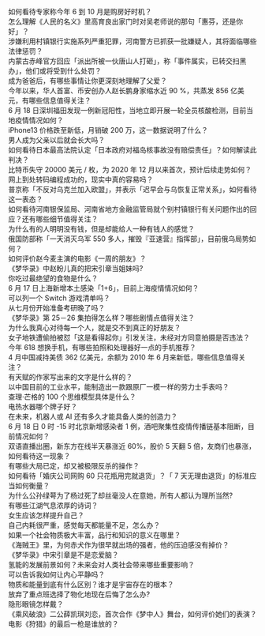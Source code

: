 如何看待专家称今年 6 到 10 月是购房好时机？  
怎么理解《人民的名义》里高育良出家门时对吴老师说的那句「惠芬，还是你好」？  
涉嫌利用村镇银行实施系列严重犯罪，河南警方已抓获一批嫌疑人，其将面临哪些法律惩罚？  
内蒙古赤峰官方回应「派出所被一伙唐山人打砸」，称「事件属实，已转交扫黑办」，他们或将受到什么处罚？  
成为爸爸后，有哪些事情让你更深刻地理解了父爱？  
今年以来，华人首富、币安创办人赵长鹏身家缩水近 90 %，共蒸发 856 亿美元，有哪些信息值得关注？  
6 月 18 日深圳福田发现一例新冠阳性，当地立即开展一轮全员核酸检测，目前当地疫情情况如何？  
iPhone13 价格跌至新低，月销破 200  万，这一数据说明了什么？  
男人成为父亲以后就会长大吗？  
如何看待日本最高法院认定「日本政府对福岛核事故没有赔偿责任」？如何解读此判决？  
比特币失守 20000 美元 / 枚，为 2020 年 12 月以来首次，预计后续走势如何？  
网上到处转码编程成功的，现实中真的容易吗？  
普京称「不反对乌克兰加入欧盟」，并表示「迟早会与乌恢复正常关系」，如何看待这一表态？  
如何看待河南银保监局、河南省地方金融监管局就个别村镇银行有关问题作出的回应？还有哪些细节值得关注？  
为什么有的人明明没有钱，但是却能给人一种有钱人的感觉？  
俄国防部称「一天消灭乌军 550 多人，摧毁『亚速营』指挥部」，目前俄乌局势如何？  
如何评价赵今麦主演的电影《一周的朋友》？  
《梦华录》中赵盼儿真的把宋引章当姐妹吗?  
你吃过最绝望的食物是什么？  
6 月 17 日上海新增本土感染「1+6」，目前上海疫情情况如何？  
可以列一个 Switch 游戏清单吗？  
从七月份开始准备考研晚了吗？  
《梦华录》第 25－26 集拍得怎么样？哪些剧情点值得关注？  
为什么我真心对待每一个人，就是交不到真正的好朋友？  
女子地铁遭偷拍被怼「这是看得起你」引发关注，未经对方同意拍摄是否违法？  
今年 618 想换手机，有哪些拍照和处理器好一点的手机推荐？  
4 月中国减持美债 362 亿美元，余额为 2010 年 6 月来新低，哪些信息值得关注？  
有天赋的作家写出来的文字是什么样的？  
以中国目前的工业水平，能制造出一款跟原厂一模一样的劳力士手表吗？  
查理·芒格的 100 个思维模型具体是什么？  
电热水器哪个牌子好？  
在未来，机器人或 AI 还有多久才能具备人类的创造力？  
6 月 18 日 0 时 -15 时北京新增感染者 1 例，酒吧聚集性疫情传播链基本阻断，目前情况如何？  
双语直播出圈，新东方在线半天暴涨近 60%，股价 5 天翻 5 倍，友商们也暴涨，如何看待这一现象？  
有哪些大局已定，却又被极限反杀的操作？  
如何看待「婚庆公司网购 60 只花瓶用完就退货」？「 7 天无理由退货」的标准应当如何衡量？  
为什么公孙绿萼为了杨过死了却丝毫没人在意她，所有人都认为理所当然?  
有哪些江湖气息浓厚的诗词？  
女生应该怎样提升自己？  
自己内耗很严重，感觉每天都能量不足，怎么办？  
如果一个社会物质极大丰富，品行和知识的意义在哪里？  
《海贼王》里，为何赤犬作为很早就出场的强者，他的压迫感没有掉价？  
《梦华录》中宋引章是不是恋爱脑？  
氢能的发展前景如何？未来会对人类社会带来哪些重要影响？  
可以告诉我如何让内心平静吗？  
物质和能量到底有什么区别？谁才是宇宙存在的根本？  
放弃了重点班选择了物化地现在后悔了怎么办?  
隐形眼镜怎样戴？  
《乘风破浪》二公薛凯琪刘恋，首次合作《梦中人》舞台，如何评价她们的表演？  
电影《狩猎》的最后一枪是谁放的？  
